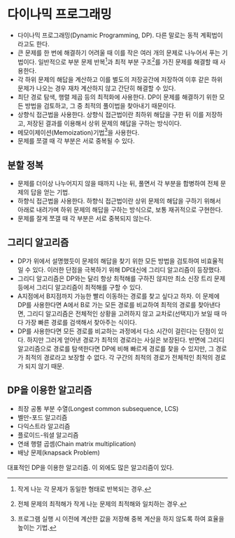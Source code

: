 # 다이나믹 프로그래밍

- 다이나믹 프로그래밍(Dynamic Programming, DP). 다른 말로는 동적 계획법이라고도 한다.
- 큰 문제를 한 번에 해결하기 어려울 때 이를 작은 여러 개의 문제로 나누어서 푸는 기법이다. 일반적으로 부분 문제 반복[^1]과 최적 부분 구조[^2]를 가진 문제를 해결할 때 사용한다.
- 각 하위 문제의 해답을 계산하고 이를 별도의 저장공간에 저장하여 이후 같은 하위 문제가 나오는 경우 재차 계산하지 않고 간단히 해결할 수 있다.
- 최단 경로 탐색, 행렬 제곱 등의 최적화에 사용한다. DP이 문제를 해결하기 위한 모든 방법을 검토하고, 그 중 최적의 풀이법을 찾아내기 때문이다.
- 상향식 접근법을 사용한다. 상향식 접근법이란 최하위 해답을 구한 뒤 이를 저장하고, 저장된 결과를 이용해서 상위 문제의 해답을 구하는 방식이다.
- 메모이제이션(Memoization)기법[^3]을 사용한다.
- 문제를 쪼갤 때 각 부분은 서로 중복될 수 있다.



## 분할 정복

- 문제를 더이상 나누어지지 않을 때까지 나눈 뒤, 풀면서 각 부분을 합병하여 전체 문제의 답을 얻는 기법.
- 하향식 접근법을 사용한다. 하향식 접근법이란 상위 문제의 해답을 구하기 위해서 아래로 내려가며 하위 문제의 해답을 구하는 방식으로, 보통 재귀적으로 구현한다.
- 문제를 잘게 쪼갤 때 각 부분은 서로 중복되지 않는다.



## 그리디 알고리즘

- DP가 위에서 설명했듯이 문제의 해답을 찾기 위한 모든 방법을 검토하여 비효율적일 수 있다. 이러한 단점을 극복하기 위해 DP대신에 그리디 알고리즘이 등장했다.
- 그리디 알고리즘은 DP와는 달리 항상 최적해를 구하진 않지만 최소 신장 트리 문제 등에서 그리디 알고리즘이 최적해를 구할 수 있다.
- A지점에서 B지점까지 가능한 빨리 이동하는 경로를 찾고 싶다고 하자. 이 문제에 DP를 사용한다면 A에서 B로 가는 모든 경로를 비교하여 최적의 경로를 찾아낸다면, 그리디 알고리즘은 전체적인 상황을 고려하지 않고 교차로(선택지)가 보일 때 마다 가장 빠른 경로를 검색해서 찾아주는 식이다.
- DP를 사용한다면 모든 경로를 비교하는 과정에서 다소 시간이 걸린다는 단점이 있다. 하지만 그러게 얻어낸 경로가 최적의 경로라는 사실은 보장된다. 반면에 그리디 알고리즘으로 경로를 탐색한다면 DP에 비해 빠르게 경로를 찾을 수 있지만, 그 경로가 최적의 경로라고 보장할 수 없다. 각 구간의 최적의 경로가 전체적인 최적의 경로가 되지 않기 때문.



## DP을 이용한 알고리즘

- 최장 공통 부분 수열(Longest common subsequence, LCS)
- 벨만-포드 알고리즘
- 다익스트라 알고리즘
- 플로이드-워셜 알고리즘
- 연쇄 행렬 곱셈(Chain matrix multiplication)
- 배낭 문제(knapsack Problem)

대표적인 DP을 이용한 알고리즘. 이 외에도 많은 알고리즘이 있다.



[^1]: 작게 나눈 각 문제가 동일한 형태로 반복되는 경우.
[^2]: 전체 문제의 최적해가 작게 나눈 문제의 최적해와 일치하는 경우.
[^3]: 프로그램 실행 시 이전에 계산한 값을 저장해 중복 계산을 하지 않도록 하여 효율을 높이는 기법.

